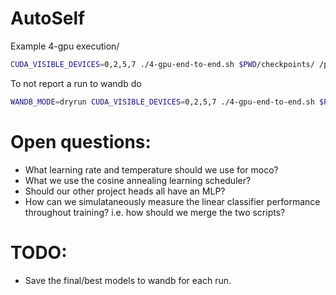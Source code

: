 # AutoSelf

Example 4-gpu execution/

```bash
CUDA_VISIBLE_DEVICES=0,2,5,7 ./4-gpu-end-to-end.sh $PWD/checkpoints/ /path/to/cifar-10/ 'Initial test run'
```


To not report a run to wandb do 
```bash
WANDB_MODE=dryrun CUDA_VISIBLE_DEVICES=0,2,5,7 ./4-gpu-end-to-end.sh $PWD/checkpoints/ /path/to/cifar-10/ 'Initial test run'
```


# Open questions:
* What learning rate and temperature should we use for moco?
* What we use the cosine annealing learning scheduler?
* Should our other project heads all have an MLP?
* How can we simulataneously measure the linear classifier performance throughout training? i.e. how should we merge the two scripts?


# TODO:
* Save the final/best models to wandb for each run.
